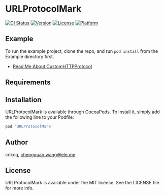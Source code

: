 # URLProtocolMark

[![CI Status](https://img.shields.io/travis/cnkcq/URLProtocolMark.svg?style=flat)](https://travis-ci.org/cnkcq/URLProtocolMark)
[![Version](https://img.shields.io/cocoapods/v/URLProtocolMark.svg?style=flat)](https://cocoapods.org/pods/URLProtocolMark)
[![License](https://img.shields.io/cocoapods/l/URLProtocolMark.svg?style=flat)](https://cocoapods.org/pods/URLProtocolMark)
[![Platform](https://img.shields.io/cocoapods/p/URLProtocolMark.svg?style=flat)](https://cocoapods.org/pods/URLProtocolMark)

## Example

To run the example project, clone the repo, and run `pod install` from the Example directory first.

* [Read Me About CustomHTTPProtocol](https://developer.apple.com/library/archive/samplecode/CustomHTTPProtocol/Listings/Read_Me_About_CustomHTTPProtocol_txt.html)

## Requirements

## Installation

URLProtocolMark is available through [CocoaPods](https://cocoapods.org). To install
it, simply add the following line to your Podfile:

```ruby
pod 'URLProtocolMark'
```

## Author

cnkcq, chengquan.wang@ele.me

## License

URLProtocolMark is available under the MIT license. See the LICENSE file for more info.
